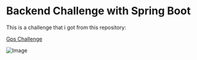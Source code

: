# Backend Challenge with Spring Boot

This is a challenge that i got from this repository:

[Gps Challenge](https://github.com/backend-br/desafios/blob/master/points-of-interest/PROBLEM.md)

![Image](https://play-lh.googleusercontent.com/wvJNF9Q2sSg8Z7sKScWhqTptjb1r4HdVjc8fjXiBEnxM3h9KPGy9rkfiowV6P8OLq0A)
